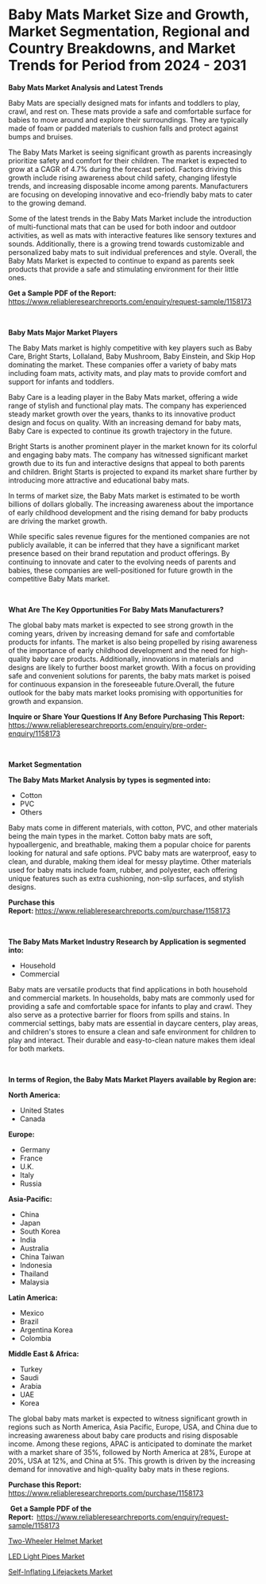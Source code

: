 <p><h1>Baby Mats Market Size and Growth, Market Segmentation, Regional and Country Breakdowns, and Market Trends for Period from 2024 -  2031</h1></p><p><strong>Baby Mats Market Analysis and Latest Trends</strong></p>
<p><p>Baby Mats are specially designed mats for infants and toddlers to play, crawl, and rest on. These mats provide a safe and comfortable surface for babies to move around and explore their surroundings. They are typically made of foam or padded materials to cushion falls and protect against bumps and bruises.</p><p>The Baby Mats Market is seeing significant growth as parents increasingly prioritize safety and comfort for their children. The market is expected to grow at a CAGR of 4.7% during the forecast period. Factors driving this growth include rising awareness about child safety, changing lifestyle trends, and increasing disposable income among parents. Manufacturers are focusing on developing innovative and eco-friendly baby mats to cater to the growing demand.</p><p>Some of the latest trends in the Baby Mats Market include the introduction of multi-functional mats that can be used for both indoor and outdoor activities, as well as mats with interactive features like sensory textures and sounds. Additionally, there is a growing trend towards customizable and personalized baby mats to suit individual preferences and style. Overall, the Baby Mats Market is expected to continue to expand as parents seek products that provide a safe and stimulating environment for their little ones.</p></p>
<p><strong>Get a Sample PDF of the Report:&nbsp;</strong> <a href="https://www.reliableresearchreports.com/enquiry/request-sample/1158173">https://www.reliableresearchreports.com/enquiry/request-sample/1158173</a></p>
<p>&nbsp;</p>
<p><strong>Baby Mats Major Market Players</strong></p>
<p><p>The Baby Mats market is highly competitive with key players such as Baby Care, Bright Starts, Lollaland, Baby Mushroom, Baby Einstein, and Skip Hop dominating the market. These companies offer a variety of baby mats including foam mats, activity mats, and play mats to provide comfort and support for infants and toddlers.</p><p>Baby Care is a leading player in the Baby Mats market, offering a wide range of stylish and functional play mats. The company has experienced steady market growth over the years, thanks to its innovative product design and focus on quality. With an increasing demand for baby mats, Baby Care is expected to continue its growth trajectory in the future.</p><p>Bright Starts is another prominent player in the market known for its colorful and engaging baby mats. The company has witnessed significant market growth due to its fun and interactive designs that appeal to both parents and children. Bright Starts is projected to expand its market share further by introducing more attractive and educational baby mats.</p><p>In terms of market size, the Baby Mats market is estimated to be worth billions of dollars globally. The increasing awareness about the importance of early childhood development and the rising demand for baby products are driving the market growth. </p><p>While specific sales revenue figures for the mentioned companies are not publicly available, it can be inferred that they have a significant market presence based on their brand reputation and product offerings. By continuing to innovate and cater to the evolving needs of parents and babies, these companies are well-positioned for future growth in the competitive Baby Mats market.</p></p>
<p>&nbsp;</p>
<p><strong>What Are The Key Opportunities For Baby Mats Manufacturers?</strong></p>
<p><p>The global baby mats market is expected to see strong growth in the coming years, driven by increasing demand for safe and comfortable products for infants. The market is also being propelled by rising awareness of the importance of early childhood development and the need for high-quality baby care products. Additionally, innovations in materials and designs are likely to further boost market growth. With a focus on providing safe and convenient solutions for parents, the baby mats market is poised for continuous expansion in the foreseeable future.Overall, the future outlook for the baby mats market looks promising with opportunities for growth and expansion.</p></p>
<p><strong>Inquire or Share Your Questions If Any Before Purchasing This Report:</strong> <a href="https://www.reliableresearchreports.com/enquiry/pre-order-enquiry/1158173">https://www.reliableresearchreports.com/enquiry/pre-order-enquiry/1158173</a></p>
<p>&nbsp;</p>
<p><strong>Market Segmentation</strong></p>
<p><strong>The Baby Mats Market Analysis by types is segmented into:</strong></p>
<p><ul><li>Cotton</li><li>PVC</li><li>Others</li></ul></p>
<p><p>Baby mats come in different materials, with cotton, PVC, and other materials being the main types in the market. Cotton baby mats are soft, hypoallergenic, and breathable, making them a popular choice for parents looking for natural and safe options. PVC baby mats are waterproof, easy to clean, and durable, making them ideal for messy playtime. Other materials used for baby mats include foam, rubber, and polyester, each offering unique features such as extra cushioning, non-slip surfaces, and stylish designs.</p></p>
<p><strong>Purchase this Report:&nbsp;</strong><a href="https://www.reliableresearchreports.com/purchase/1158173">https://www.reliableresearchreports.com/purchase/1158173</a></p>
<p>&nbsp;</p>
<p><strong>The Baby Mats Market Industry Research by Application is segmented into:</strong></p>
<p><ul><li>Household</li><li>Commercial</li></ul></p>
<p><p>Baby mats are versatile products that find applications in both household and commercial markets. In households, baby mats are commonly used for providing a safe and comfortable space for infants to play and crawl. They also serve as a protective barrier for floors from spills and stains. In commercial settings, baby mats are essential in daycare centers, play areas, and children's stores to ensure a clean and safe environment for children to play and interact. Their durable and easy-to-clean nature makes them ideal for both markets.</p></p>
<p>&nbsp;</p>
<p><strong>In terms of Region, the Baby Mats Market Players available by Region are:</strong></p>
<p>
    <p> <strong> North America: </strong>
        <ul>
            <li>United States</li>
            <li>Canada</li>
        </ul>
        </p> 
    <p> <strong> Europe: </strong>
        <ul>
            <li>Germany</li>
            <li>France</li>
            <li>U.K.</li>
            <li>Italy</li>
            <li>Russia</li>
        </ul>
        </p> 
    <p> <strong> Asia-Pacific: </strong>
        <ul>
            <li>China</li>
            <li>Japan</li>
            <li>South Korea</li>
            <li>India</li>
            <li>Australia</li>
            <li>China Taiwan</li>
            <li>Indonesia</li>
            <li>Thailand</li>
            <li>Malaysia</li>
        </ul>
        </p> 
    <p> <strong> Latin America: </strong>
        <ul>
            <li>Mexico</li>
            <li>Brazil</li>
            <li>Argentina Korea</li>
            <li>Colombia</li>
        </ul>
        </p> 
    <p> <strong> Middle East & Africa: </strong>
        <ul>
            <li>Turkey</li>
            <li>Saudi</li>
            <li>Arabia</li>
            <li>UAE</li>
            <li>Korea</li>
        </ul>
    </p>
    </p>
<p><p>The global baby mats market is expected to witness significant growth in regions such as North America, Asia Pacific, Europe, USA, and China due to increasing awareness about baby care products and rising disposable income. Among these regions, APAC is anticipated to dominate the market with a market share of 35%, followed by North America at 28%, Europe at 20%, USA at 12%, and China at 5%. This growth is driven by the increasing demand for innovative and high-quality baby mats in these regions.</p></p>
<p><strong>Purchase this Report: </strong><a href="https://www.reliableresearchreports.com/purchase/1158173">https://www.reliableresearchreports.com/purchase/1158173</a></p>
<p>&nbsp;<strong>Get a Sample PDF of the Report:&nbsp;&nbsp;</strong><a href="https://www.reliableresearchreports.com/enquiry/request-sample/1158173">https://www.reliableresearchreports.com/enquiry/request-sample/1158173</a></p>
<p><strong></strong></p>
<p><p><a href="https://github.com/RoccoManning/Market-Research-Report-List-4/blob/main/two-wheeler-helmet-market.md">Two-Wheeler Helmet Market</a></p><p><a href="https://github.com/edytherolanlouisejk1miz0wig/Market-Research-Report-List-1/blob/main/led-light-pipes-market.md">LED Light Pipes Market</a></p><p><a href="https://github.com/gulaimolin/Market-Research-Report-List-3/blob/main/self-inflating-lifejackets-market.md">Self-Inflating Lifejackets Market</a></p></p>